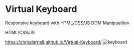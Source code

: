 # Virtual Keyboard


Responsive keyboard with HTML/CSS/JS DOM Manipuatlion


HTML/CSS/JS

https://chrisdarnell.github.io/Virtual-Keyboard/
![keyboard](https://user-images.githubusercontent.com/22460957/120509500-2e084b80-c38e-11eb-8b13-d6253000a86e.png)




